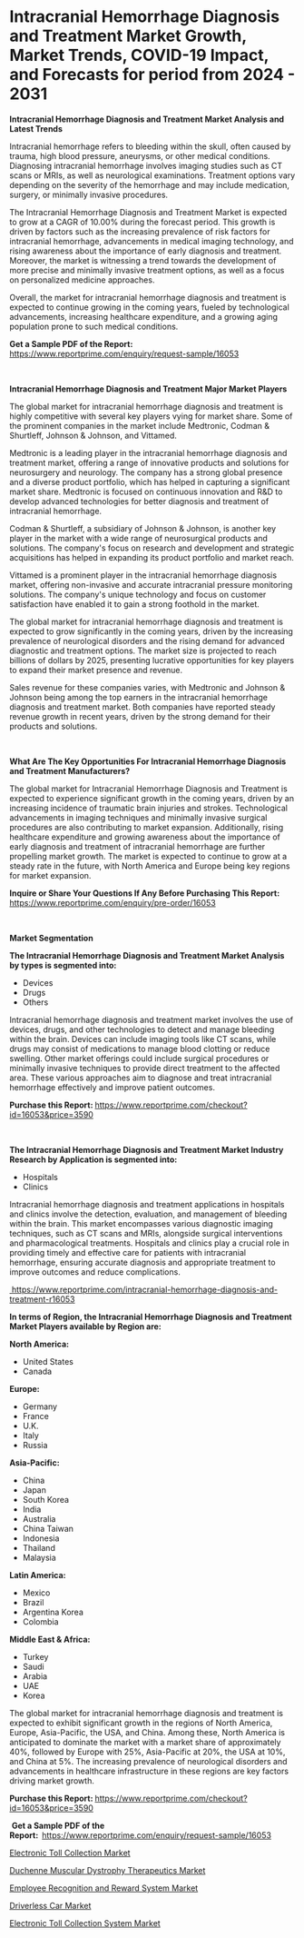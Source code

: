 <p><h1>Intracranial Hemorrhage Diagnosis and Treatment Market Growth, Market Trends, COVID-19 Impact, and Forecasts for period from 2024 - 2031</h1></p><p><strong>Intracranial Hemorrhage Diagnosis and Treatment Market Analysis and Latest Trends</strong></p>
<p><p>Intracranial hemorrhage refers to bleeding within the skull, often caused by trauma, high blood pressure, aneurysms, or other medical conditions. Diagnosing intracranial hemorrhage involves imaging studies such as CT scans or MRIs, as well as neurological examinations. Treatment options vary depending on the severity of the hemorrhage and may include medication, surgery, or minimally invasive procedures.</p><p>The Intracranial Hemorrhage Diagnosis and Treatment Market is expected to grow at a CAGR of 10.00% during the forecast period. This growth is driven by factors such as the increasing prevalence of risk factors for intracranial hemorrhage, advancements in medical imaging technology, and rising awareness about the importance of early diagnosis and treatment. Moreover, the market is witnessing a trend towards the development of more precise and minimally invasive treatment options, as well as a focus on personalized medicine approaches.</p><p>Overall, the market for intracranial hemorrhage diagnosis and treatment is expected to continue growing in the coming years, fueled by technological advancements, increasing healthcare expenditure, and a growing aging population prone to such medical conditions.</p></p>
<p><strong>Get a Sample PDF of the Report:&nbsp;</strong> <a href="https://www.reportprime.com/enquiry/request-sample/16053">https://www.reportprime.com/enquiry/request-sample/16053</a></p>
<p>&nbsp;</p>
<p><strong>Intracranial Hemorrhage Diagnosis and Treatment Major Market Players</strong></p>
<p><p>The global market for intracranial hemorrhage diagnosis and treatment is highly competitive with several key players vying for market share. Some of the prominent companies in the market include Medtronic, Codman & Shurtleff, Johnson & Johnson, and Vittamed.</p><p>Medtronic is a leading player in the intracranial hemorrhage diagnosis and treatment market, offering a range of innovative products and solutions for neurosurgery and neurology. The company has a strong global presence and a diverse product portfolio, which has helped in capturing a significant market share. Medtronic is focused on continuous innovation and R&D to develop advanced technologies for better diagnosis and treatment of intracranial hemorrhage.</p><p>Codman & Shurtleff, a subsidiary of Johnson & Johnson, is another key player in the market with a wide range of neurosurgical products and solutions. The company's focus on research and development and strategic acquisitions has helped in expanding its product portfolio and market reach.</p><p>Vittamed is a prominent player in the intracranial hemorrhage diagnosis market, offering non-invasive and accurate intracranial pressure monitoring solutions. The company's unique technology and focus on customer satisfaction have enabled it to gain a strong foothold in the market.</p><p>The global market for intracranial hemorrhage diagnosis and treatment is expected to grow significantly in the coming years, driven by the increasing prevalence of neurological disorders and the rising demand for advanced diagnostic and treatment options. The market size is projected to reach billions of dollars by 2025, presenting lucrative opportunities for key players to expand their market presence and revenue.</p><p>Sales revenue for these companies varies, with Medtronic and Johnson & Johnson being among the top earners in the intracranial hemorrhage diagnosis and treatment market. Both companies have reported steady revenue growth in recent years, driven by the strong demand for their products and solutions.</p></p>
<p>&nbsp;</p>
<p><strong>What Are The Key Opportunities For Intracranial Hemorrhage Diagnosis and Treatment Manufacturers?</strong></p>
<p><p>The global market for Intracranial Hemorrhage Diagnosis and Treatment is expected to experience significant growth in the coming years, driven by an increasing incidence of traumatic brain injuries and strokes. Technological advancements in imaging techniques and minimally invasive surgical procedures are also contributing to market expansion. Additionally, rising healthcare expenditure and growing awareness about the importance of early diagnosis and treatment of intracranial hemorrhage are further propelling market growth. The market is expected to continue to grow at a steady rate in the future, with North America and Europe being key regions for market expansion.</p></p>
<p><strong>Inquire or Share Your Questions If Any Before Purchasing This Report:</strong> <a href="https://www.reportprime.com/enquiry/pre-order/16053">https://www.reportprime.com/enquiry/pre-order/16053</a></p>
<p>&nbsp;</p>
<p><strong>Market Segmentation</strong></p>
<p><strong>The Intracranial Hemorrhage Diagnosis and Treatment Market Analysis by types is segmented into:</strong></p>
<p><ul><li>Devices</li><li>Drugs</li><li>Others</li></ul></p>
<p><p>Intracranial hemorrhage diagnosis and treatment market involves the use of devices, drugs, and other technologies to detect and manage bleeding within the brain. Devices can include imaging tools like CT scans, while drugs may consist of medications to manage blood clotting or reduce swelling. Other market offerings could include surgical procedures or minimally invasive techniques to provide direct treatment to the affected area. These various approaches aim to diagnose and treat intracranial hemorrhage effectively and improve patient outcomes.</p></p>
<p><strong>Purchase this Report:&nbsp;</strong><a href="https://www.reportprime.com/checkout?id=16053&price=3590">https://www.reportprime.com/checkout?id=16053&price=3590</a></p>
<p>&nbsp;</p>
<p><strong>The Intracranial Hemorrhage Diagnosis and Treatment Market Industry Research by Application is segmented into:</strong></p>
<p><ul><li>Hospitals</li><li>Clinics</li></ul></p>
<p><p>Intracranial hemorrhage diagnosis and treatment applications in hospitals and clinics involve the detection, evaluation, and management of bleeding within the brain. This market encompasses various diagnostic imaging techniques, such as CT scans and MRIs, alongside surgical interventions and pharmacological treatments. Hospitals and clinics play a crucial role in providing timely and effective care for patients with intracranial hemorrhage, ensuring accurate diagnosis and appropriate treatment to improve outcomes and reduce complications.</p></p>
<p><a href="https://www.reportprime.com/intracranial-hemorrhage-diagnosis-and-treatment-r16053">&nbsp;https://www.reportprime.com/intracranial-hemorrhage-diagnosis-and-treatment-r16053</a></p>
<p><strong>In terms of Region, the Intracranial Hemorrhage Diagnosis and Treatment Market Players available by Region are:</strong></p>
<p>
    <p> <strong> North America: </strong>
        <ul>
            <li>United States</li>
            <li>Canada</li>
        </ul>
        </p> 
    <p> <strong> Europe: </strong>
        <ul>
            <li>Germany</li>
            <li>France</li>
            <li>U.K.</li>
            <li>Italy</li>
            <li>Russia</li>
        </ul>
        </p> 
    <p> <strong> Asia-Pacific: </strong>
        <ul>
            <li>China</li>
            <li>Japan</li>
            <li>South Korea</li>
            <li>India</li>
            <li>Australia</li>
            <li>China Taiwan</li>
            <li>Indonesia</li>
            <li>Thailand</li>
            <li>Malaysia</li>
        </ul>
        </p> 
    <p> <strong> Latin America: </strong>
        <ul>
            <li>Mexico</li>
            <li>Brazil</li>
            <li>Argentina Korea</li>
            <li>Colombia</li>
        </ul>
        </p> 
    <p> <strong> Middle East & Africa: </strong>
        <ul>
            <li>Turkey</li>
            <li>Saudi</li>
            <li>Arabia</li>
            <li>UAE</li>
            <li>Korea</li>
        </ul>
    </p>
    </p>
<p><p>The global market for intracranial hemorrhage diagnosis and treatment is expected to exhibit significant growth in the regions of North America, Europe, Asia-Pacific, the USA, and China. Among these, North America is anticipated to dominate the market with a market share of approximately 40%, followed by Europe with 25%, Asia-Pacific at 20%, the USA at 10%, and China at 5%. The increasing prevalence of neurological disorders and advancements in healthcare infrastructure in these regions are key factors driving market growth.</p></p>
<p><strong>Purchase this Report: </strong><a href="https://www.reportprime.com/checkout?id=16053&price=3590">https://www.reportprime.com/checkout?id=16053&price=3590</a></p>
<p>&nbsp;<strong>Get a Sample PDF of the Report:&nbsp;&nbsp;</strong><a href="https://www.reportprime.com/enquiry/request-sample/16053">https://www.reportprime.com/enquiry/request-sample/16053</a></p>
<p><strong></strong></p>
<p><p><a href="https://github.com/sardarp081/Market-Research-Report-List-2/blob/main/electronic-toll-collection-market.md">Electronic Toll Collection Market</a></p><p><a href="https://github.com/gcimaudf65/Market-Research-Report-List-2/blob/main/duchenne-muscular-dystrophy-therapeutics-market.md">Duchenne Muscular Dystrophy Therapeutics Market</a></p><p><a href="https://github.com/hzxpgedq27/Market-Research-Report-List-1/blob/main/employee-recognition-and-reward-system-market.md">Employee Recognition and Reward System Market</a></p><p><a href="https://github.com/dmmanir420/Market-Research-Report-List-2/blob/main/driverless-car-market.md">Driverless Car Market</a></p><p><a href="https://github.com/waylose1223/Market-Research-Report-List-2/blob/main/electronic-toll-collection-system-market.md">Electronic Toll Collection System Market</a></p></p>